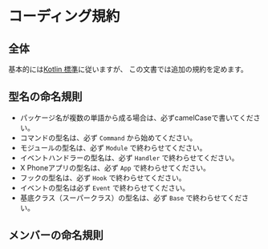 # コーディング規約

## 全体

基本的には[Kotlin 標準](https://kotlinlang.org/docs/coding-conventions.html)に従いますが、 この文書では追加の規約を定めます。

## 型名の命名規則

* パッケージ名が複数の単語から成る場合は、必ずcamelCaseで書いてください。
* コマンドの型名は、必ず `Command` から始めてください。
* モジュールの型名は、必ず `Module` で終わらせてください。
* イベントハンドラーの型名は、必ず `Handler` で終わらせてください。
* X Phoneアプリの型名は、必ず `App` で終わらせてください。
* フックの型名は、必ず `Hook` で終わらせてください。
* イベントの型名は必ず `Event` で終わらせてください。
* 基底クラス（スーパークラス）の型名は、必ず `Base` で終わらせてください。

## メンバーの命名規則

